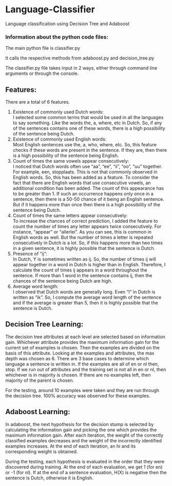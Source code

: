 # Language-Classifier
Language classification using Decision Tree and Adaboost

### Information about the python code files:
The main python file is classifier.py

It calls the respective methods from adaboost.py and decision_tree.py

The classifier.py file takes input in 2 ways, either through command line arguments or through the console.

## Features:
There are a total of 6 features.
1. Existence of commonly used Dutch words:<br/>
I selected some common terms that would be used in all the languages to say something. Like the words the, a, where, etc in Dutch. So, if any of the sentences contains one of these words, there is a high possibility of the sentence being Dutch.
2. Existence of commonly used English words:<br/>
Most English sentences use the, a, who, where, etc. So, this feature checks if these words are present in the sentence. If they are, then there is a high possibility of the sentence being English.
3. Count of times the same vowels appear consecutively:<br/>
I noticed that Dutch words often use “aa”, “ee”, “ii”, “oo”, “uu” together. For example, een, stopplaats. This is not that commonly observed in English words. So, this has been added as a feature. To consider the fact that there are English words that use consecutive vowels, an additional condition has been added. The count of this appearance has to be greater than 1. If such an occurrence happens only once in a sentence, then there is a 50-50 chance of it being an English sentence. But if it happens more than once then there is a high possibility of the sentence being Dutch.
4. Count of times the same letters appear consecutively:<br/>
To increase the chances of correct prediction, I added the feature to count the number of times any letter appears twice consecutively. For instance, “appear” or “allerlei”. As you can see, this is common in English words as well. But the number of times a letter is repeated consecutively in Dutch is a lot. So, if this happens more than two times in a given sentence, it is highly possible that the sentence is Dutch.
5. Presence of “ij”:<br/>
In Dutch, Y is sometimes written as ij. So, the number of times ij will appear together in a word in Dutch is higher than in English. Therefore, I calculate the count of times ij appears in a word throughout the sentence. If more than 1 word in the sentence contains ij, then the chances of the sentence being Dutch are high.
6. Average word length:<br/>
I observed that Dutch words are generally long. Even “I” in Dutch is written as “ik”. So, I compute the average word length of the sentence and if the average is greater than 5, then it is highly possible that the sentence is Dutch.

## Decision Tree Learning:
The decision tree attributes at each level are selected based on information gain. Whichever attribute provides the maximum information gain for the current set of examples is chosen. Then the examples are divided on the basis of this attribute. Looking at the examples and attributes, the max depth was chosen as 6. There are 3 base cases to determine which language a sentence is written in. If the examples are all of en or nl then, stop. If we run out of attributes and the training set is not all in en or nl, then whichever is in majority is chosen. If there are no examples left, then majority of the parent is chosen.

For the testing, around 10 examples were taken and they are run through the decision tree. 100% accuracy was observed for these examples.

## Adaboost Learning:
In adaboost, the next hypothesis for the decision stump is selected by calculating the information gain and picking the one which provides the maximum information gain. After each iteration, the weight of the correctly classified examples decreases and the weight of the incorrectly identified examples increases. At the end of each iteration, an hi and its corresponding weight is obtained.

During the testing, each hypothesis is evaluated in the order that they were discovered during training. At the end of each evaluation, we get 1 (for en) or -1 (for nl). If at the end of a sentence evaluation, H(X) is negative then the sentence is Dutch, otherwise it is English.

